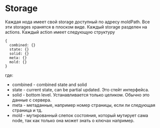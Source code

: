 # Storage

Каждая нода имеет свой storage доступный по адресу moldPath. Все эти storages хранятся в плоском виде.
Каждый storage разделен на actions.
Каждый action имеет следующую структуру

    {
      combined: {}
      state: {}
      solid: {}
      meta: {}
      mold: {}
    }

где:

* combined - combined state and solid
* state - current state, can be partial updated. Это стейт интерфейса.
* solid - bottom level. Устанавливается только целиком. Обычно это данные с сервера.
* meta - метаданные, например номер страницы, если ли следующая страница и тд.
* mold - мутированный слепок состояния, который мутирует сама node, так как только она может знать
         о ключах например.

